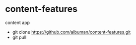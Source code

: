 # content-features
content app
 - git clone https://github.com/albuman/content-features.git
 - git pull
 
